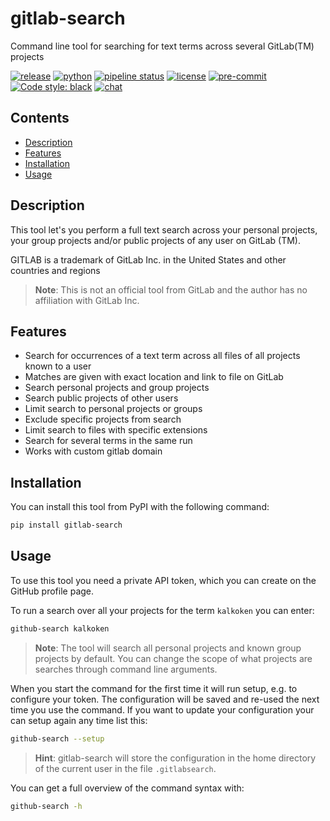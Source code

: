 # gitlab-search

Command line tool for searching for text terms across several GitLab(TM) projects

[![release](https://img.shields.io/pypi/v/gitlab-search?label=release)](https://pypi.org/project/gitlab-search/)
[![python](https://img.shields.io/pypi/pyversions/gitlab-search)](https://pypi.org/project/gitlab-search/)
[![pipeline status](https://gitlab.com/ErikKalkoken/gitlab-search/badges/main/pipeline.svg)](https://gitlab.com/ErikKalkoken/gitlab-search/-/commits/main)
[![license](https://img.shields.io/badge/license-MIT-green)](https://gitlab.com/ErikKalkoken/gitlab-search/-/blob/master/LICENSE)
[![pre-commit](https://img.shields.io/badge/pre--commit-enabled-brightgreen?logo=pre-commit&logoColor=white)](https://github.com/pre-commit/pre-commit)
[![Code style: black](https://img.shields.io/badge/code%20style-black-000000.svg)](https://github.com/psf/black)
[![chat](https://img.shields.io/discord/790364535294132234)](https://discord.gg/zmh52wnfvM)

## Contents

- [Description](#description)
- [Features](#features)
- [Installation](#installation)
- [Usage](#usage)

## Description

This tool let's you perform a full text search across your personal projects, your group projects and/or public projects of any user on GitLab (TM).

GITLAB is a trademark of GitLab Inc. in the United States and other countries and regions

>**Note**: This is not an official tool from GitLab and the author has no affiliation with GitLab Inc.

## Features

- Search for occurrences of a text term across all files of all projects known to a user
- Matches are given with exact location and link to file on GitLab
- Search personal projects and group projects
- Search public projects of other users
- Limit search to personal projects or groups
- Exclude specific projects from search
- Limit search to files with specific extensions
- Search for several terms in the same run
- Works with custom gitlab domain

## Installation

You can install this tool from PyPI with the following command:

```bash
pip install gitlab-search
```

## Usage

To use this tool you need a private API token, which you can create on the GitHub profile page.

To run a search over all your projects for the term `kalkoken` you can enter:

```bash
github-search kalkoken
```

> **Note**: The tool will search all personal projects and known group projects by default. You can change the scope of what projects are searches through command line arguments.

When you start the command for the first time it will run setup, e.g. to configure your token. The configuration will be saved and re-used the next time you use the command. If you want to update your configuration your can setup again any time list this:

```bash
github-search --setup
```

> **Hint**: gitlab-search will store the configuration in the home directory of the current user in the file `.gitlabsearch`.

You can get a full overview of the command syntax with:

```bash
github-search -h
```

